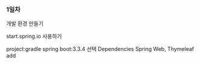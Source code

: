 ### 1일차
개발 환경 만들기

start.spring.io 사용하기

project:gradle   spring boot:3.3.4 선택
Dependencies Spring Web, Thymeleaf add